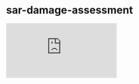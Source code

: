 # sar-damage-assessment
![Alt text](https://github.com/calebbuffa/sar-damage-assessment/blob/main/docs/Poster.pdf)
